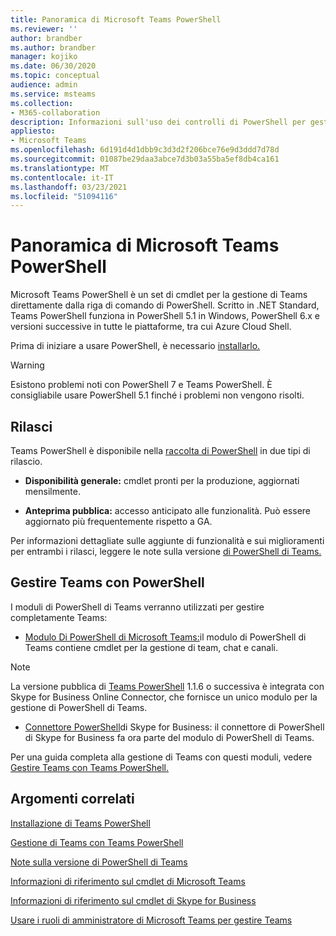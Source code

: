 ```yaml
---
title: Panoramica di Microsoft Teams PowerShell
ms.reviewer: ''
author: brandber
ms.author: brandber
manager: kojiko
ms.date: 06/30/2020
ms.topic: conceptual
audience: admin
ms.service: msteams
ms.collection:
- M365-collaboration
description: Informazioni sull'uso dei controlli di PowerShell per gestire Microsoft Teams.
appliesto:
- Microsoft Teams
ms.openlocfilehash: 6d191d4d1dbb9c3d3d2f206bce76e9d3ddd7d78d
ms.sourcegitcommit: 01087be29daa3abce7d3b03a55ba5ef8db4ca161
ms.translationtype: MT
ms.contentlocale: it-IT
ms.lasthandoff: 03/23/2021
ms.locfileid: "51094116"
---
```

# <a name="microsoft-teams-powershell-overview"></a>Panoramica di Microsoft Teams PowerShell

Microsoft Teams PowerShell è un set di cmdlet per la gestione di Teams direttamente dalla riga di comando di PowerShell. Scritto in .NET Standard, Teams PowerShell funziona in PowerShell 5.1 in Windows, PowerShell 6.x e versioni successive in tutte le piattaforme, tra cui Azure Cloud Shell.

Prima di iniziare a usare PowerShell, è necessario [installarlo.](teams-powershell-install.md) 

> [!WARNING]
> Esistono problemi noti con PowerShell 7 e Teams PowerShell. È consigliabile usare PowerShell 5.1 finché i problemi non vengono risolti.

## <a name="releases"></a>Rilasci


Teams PowerShell è disponibile nella [raccolta di PowerShell](https://www.powershellgallery.com/packages/MicrosoftTeams) in due tipi di rilascio.

- **Disponibilità generale:** cmdlet pronti per la produzione, aggiornati mensilmente.

- **Anteprima pubblica:** accesso anticipato alle funzionalità. Può essere aggiornato più frequentemente rispetto a GA.

Per informazioni dettagliate sulle aggiunte di funzionalità e sui miglioramenti per entrambi i rilasci, leggere le note sulla versione [di PowerShell di Teams.](teams-powershell-release-notes.md)


## <a name="manage-teams-with-powershell"></a>Gestire Teams con PowerShell

I moduli di PowerShell di Teams verranno utilizzati per gestire completamente Teams:

- [Modulo Di PowerShell di Microsoft Teams:](https://www.powershellgallery.com/packages/MicrosoftTeams/)il modulo di PowerShell di Teams contiene cmdlet per la gestione di team, chat e canali.

> [!NOTE]
> La versione pubblica di [Teams PowerShell](https://www.powershellgallery.com/packages/MicrosoftTeams/) 1.1.6 o successiva è integrata con Skype for Business Online Connector, che fornisce un unico modulo per la gestione di PowerShell di Teams.

- [Connettore PowerShell](/microsoft-365/enterprise/manage-skype-for-business-online-with-microsoft-365-powershell)di Skype for Business: il connettore di PowerShell di Skype for Business fa ora parte del modulo di PowerShell di Teams.

Per una guida completa alla gestione di Teams con questi moduli, vedere [Gestire Teams con Teams PowerShell.](teams-powershell-managing-teams.md)


## <a name="related-topics"></a>Argomenti correlati

[Installazione di Teams PowerShell](teams-powershell-install.md)

[Gestione di Teams con Teams PowerShell](teams-powershell-managing-teams.md)

[Note sulla versione di PowerShell di Teams](teams-powershell-release-notes.md)

[Informazioni di riferimento sul cmdlet di Microsoft Teams](/powershell/teams/?view=teams-ps)

[Informazioni di riferimento sul cmdlet di Skype for Business](/powershell/skype/intro?view=skype-ps)

[Usare i ruoli di amministratore di Microsoft Teams per gestire Teams](using-admin-roles.md)